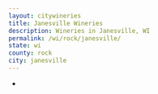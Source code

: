```yaml
---
layout: citywineries
title: Janesville Wineries
description: Wineries in Janesville, WI
permalink: /wi/rock/janesville/
state: wi
county: rock
city: janesville
---
```

-
